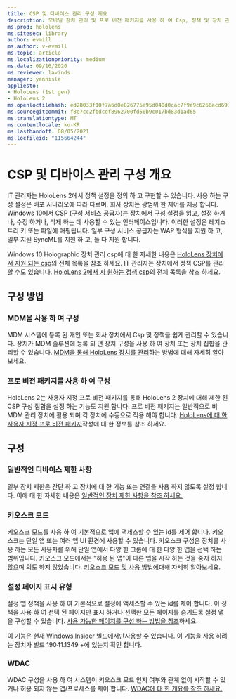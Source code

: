 ```yaml
---
title: CSP 및 디바이스 관리 구성 개요
description: 모바일 장치 관리 및 프로 비전 패키지를 사용 하 여 Csp, 정책 및 장치 관리를 구성 하는 방법을 알아봅니다.
ms.prod: hololens
ms.sitesec: library
author: evmill
ms.author: v-evmill
ms.topic: article
ms.localizationpriority: medium
ms.date: 09/16/2020
ms.reviewer: lavinds
manager: yannisle
appliesto:
- HoloLens (1st gen)
- HoloLens 2
ms.openlocfilehash: ed28033f10f7a6d0e826775e95d040d0cac7f9e9c6266acd6975d3532f6d8067
ms.sourcegitcommit: f8e7cc2fbdcdf8962700fd50b9c017bd83d1ad65
ms.translationtype: MT
ms.contentlocale: ko-KR
ms.lasthandoff: 08/05/2021
ms.locfileid: "115664244"
---
```

# <a name="configure-csps-and-device-management-overview"></a>CSP 및 디바이스 관리 구성 개요

IT 관리자는 HoloLens 2에서 정책 설정을 정의 하 고 구현할 수 있습니다. 사용 하는 구성 설정은 배포 시나리오에 따라 다르며, 회사 장치는 광범위 한 제어를 제공 합니다. Windows 10에서 CSP (구성 서비스 공급자)는 장치에서 구성 설정을 읽고, 설정 하거나, 수정 하거나, 삭제 하는 데 사용할 수 있는 인터페이스입니다. 이러한 설정은 레지스트리 키 또는 파일에 매핑됩니다. 일부 구성 서비스 공급자는 WAP 형식을 지원 하 고, 일부 지원 SyncML를 지원 하 고, 둘 다 지원 합니다.

Windows 10 Holographic 장치 관리 csp에 대 한 자세한 내용은 [HoloLens 장치에서 지원 되는 csp](/windows/client-management/mdm/configuration-service-provider-reference#hololens)의 전체 목록을 참조 하세요.
IT 관리자는 장치에서 정책 CSP를 관리할 수도 있습니다. [HoloLens 2에서 지 원하는 정책 csp](/windows/client-management/mdm/policy-csps-supported-by-hololens2)의 전체 목록을 참조 하세요.

## <a name="configuration-methods"></a>구성 방법

### <a name="configure-with-mdm"></a>MDM을 사용 하 여 구성

MDM 시스템에 등록 된 개인 또는 회사 장치에서 Csp 및 정책을 쉽게 관리할 수 있습니다. 장치가 MDM 솔루션에 등록 되 면 장치 구성을 사용 하 여 장치 또는 장치 집합을 관리할 수 있습니다. [MDM을 통해 HoloLens 장치를 관리](hololens-mdm-configure.md)하는 방법에 대해 자세히 알아보세요.

### <a name="configure-with-provisioning-packages"></a>프로 비전 패키지를 사용 하 여 구성

HoloLens 2는 사용자 지정 프로 비전 패키지를 통해 HoloLens 2 장치에 대해 제한 된 CSP 구성 집합을 설정 하는 기능도 지원 합니다. 프로 비전 패키지는 일반적으로 비 MDM 관리 장치에 활용 되며 각 장치에 수동으로 적용 해야 합니다. [HoloLens에 대 한 사용자 지정 프로 비전 패키지](hololens-provisioning.md)작성에 대 한 정보를 참조 하세요.

## <a name="configurations"></a>구성

### <a name="common-device-restrictions"></a>일반적인 디바이스 제한 사항

일부 장치 제한은 간단 하 고 장치에 대 한 기능 또는 연결을 사용 하지 않도록 설정 합니다. 이에 대 한 자세한 내용은 [일반적인 장치 제한 사항을 참조 하세요.](hololens-common-device-restrictions.md)

### <a name="kiosk-modes"></a>키오스크 모드

키오스크 모드를 사용 하 여 기본적으로 앱에 액세스할 수 있는 id를 제어 합니다. 키오스크는 단일 앱 또는 여러 앱 UI 환경에 사용할 수 있습니다. 키오스크 구성은 장치를 사용 하는 모든 사용자를 위해 단일 앱에서 다양 한 그룹에 대 한 다양 한 앱을 선택 하는 범위입니다. 키오스크 모드에서는 "허용 된 앱"이 다른 앱을 시작 하는 것을 중지 하지 않으며 의도 하지 않았습니다. [키오스크 모드 및 사용 방법에](hololens-kiosk.md)대해 자세히 알아보세요.

### <a name="settings-page-visibility"></a>설정 페이지 표시 유형

설정 앱 정책을 사용 하 여 기본적으로 설정에 액세스할 수 있는 id를 제어 합니다. 이 정책을 사용 하 여 선택 된 페이지만 표시 하거나 선택한 모든 페이지를 숨기도록 설정 앱을 구성할 수 있습니다. [사용 가능한 페이지를 구성 하는 방법을 참조](settings-uri-list.md)하세요.

이 기능은 현재 [Windows Insider 빌드에서만](hololens-insider.md)사용할 수 있습니다. 이 기능을 사용 하려는 장치가 빌드 19041.1349 +에 있는지 확인 합니다.

### <a name="wdac"></a>WDAC

WDAC 구성을 사용 하 여 시스템이 키오스크 모드 인지 여부와 관계 없이 시작할 수 있거나 허용 되지 않는 앱/프로세스를 제어 합니다.
[WDAC에 대 한 개요를 참조 하세요.](windows-defender-application-control-wdac.md)
